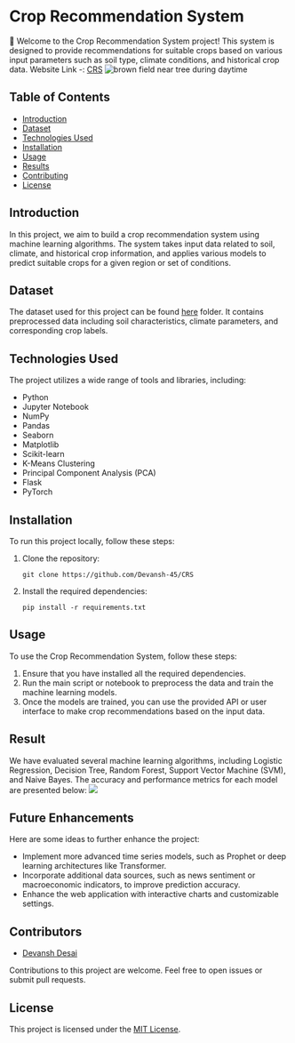 # Crop Recommendation System

🌾 Welcome to the Crop Recommendation System project! This system is designed to provide recommendations for suitable crops based on various input parameters such as soil type, climate conditions, and historical crop data.
Website Link -: [CRS](https://devansh-crs-xx8c.onrender.com/)
![brown field near tree during daytime](https://images.unsplash.com/photo-1500382017468-9049fed747ef?ixlib=rb-4.0.3&ixid=MnwxMjA3fDB8MHxzZWFyY2h8NXx8ZmFybXxlbnwwfHwwfHw%3D&w=1000&q=80)

## Table of Contents
- [Introduction](#introduction)
- [Dataset](#dataset)
- [Technologies Used](#technologies-used)
- [Installation](#installation)
- [Usage](#usage)
- [Results](#results)
- [Contributing](#contributing)
- [License](#license)

## Introduction
In this project, we aim to build a crop recommendation system using machine learning algorithms. The system takes input data related to soil, climate, and historical crop information, and applies various models to predict suitable crops for a given region or set of conditions.

## Dataset
The dataset used for this project can be found [here](https://github.com/Devansh-45/CRS/tree/master/Data-processed) folder. It contains preprocessed data including soil characteristics, climate parameters, and corresponding crop labels.

## Technologies Used
The project utilizes a wide range of tools and libraries, including:
- Python
- Jupyter Notebook
- NumPy
- Pandas
- Seaborn
- Matplotlib
- Scikit-learn
- K-Means Clustering
- Principal Component Analysis (PCA)
- Flask
- PyTorch

## Installation
To run this project locally, follow these steps:

1. Clone the repository:
   ```shell
   git clone https://github.com/Devansh-45/CRS
2.  Install the required dependencies:
    
    `pip install -r requirements.txt`

## Usage
To use the Crop Recommendation System, follow these steps:

1.  Ensure that you have installed all the required dependencies.
2.  Run the main script or notebook to preprocess the data and train the machine learning models.
3.  Once the models are trained, you can use the provided API or user interface to make crop recommendations based on the input data.

## Result

We have evaluated several machine learning algorithms, including Logistic Regression, Decision Tree, Random Forest, Support Vector Machine (SVM), and Naive Bayes. The accuracy and performance metrics for each model are presented below:
![](https://lh3.googleusercontent.com/gzhKDVpyAicVjmaGh5E-XpkcrcHAeMfsEHpiZsUi00_DRPqNtM4crfDtwM0aV9dAVq-nJtpUX-Jqfdg6Ho89Wo2yOGtCUGR0h-tXAw8BoPhNmlQvzl3qJ3BFvbJ-TR7ynGV7WUGmDEHVLD6tvwHYP4ySfqrIR9w02dVdVJEaIyqQCyy15trzX-9cJjvfNqDUtH0oB2BCgtxWzQC78wEMr7ogsHlKXFNyBJlVUBn-BB78wwNtY5GnW7Ph5TPHlzwYvPm9gANz0KJ6jsgJezuhj9D1EOEqyyJkINJdGI_ky7ZI-YCXUIyW525XnsqeJjhXAz4pjaG0XLgNGvUQLbSLH8QBhPP_Dnchq9Q2zeHUWDOzUKCDmurJd-c394-7ZAcvMiSwe1WG1kc7a0v14c2Y-oRtyQHBPw8p4VJR35V5vFP3LOb-8lWdYB-KNds8uqlllj1hBUdRQZfA_MMVSD2fzrtXDcdKveu-_syNyuK5dJdomk284eCqM9bNF0-gUeoRz0ooyHDwiekOnU_4w2_JGZo7f-JNS1jTrmig190c4DpVV6JIS89TntWgOWjy8mVjVkY5leIPlDge6G5OaCxljh3twJii1AQi2sUn7JCW8K6Bqe2YHJvUeRTC_lqcTmaAohDdphOc-CSdadpqjHcUW0sLIrSfwFrFMFLYAnT7pcmXRG7LMLXEgt-S-JSJMRU4liRYtN9iS-j3_w8gluuFDp5srGkGsBK98uw4VjfQBCiIuRJUeb9cQfV1wug9BwZANDqUuiyINlQa2JbtMJjuDFKyRUa3PkHHLw8HXbzdoH57WXgKhacd6-hDoYP_3-xOn1Fb8WpecvnNImjkfEV_cCcBwy3lcrVeTWe7ToxiTHIRGiBilIeU7HNnZsY_E7B2lLt1SjWJENFGzHFWdrtT8_lDJUw9rv4_gxdccZAoTL0UzS2eelB8hMXgm6nluEJ2lMjh7AkbtE8ES7JyVQ=w1366-h665-s-no?authuser=0)


## Future Enhancements
Here are some ideas to further enhance the project:

- Implement more advanced time series models, such as Prophet or deep learning architectures like Transformer.
- Incorporate additional data sources, such as news sentiment or macroeconomic indicators, to improve prediction accuracy.
- Enhance the web application with interactive charts and customizable settings.

## Contributors
- [Devansh Desai](https://github.com/Devansh-45)

Contributions to this project are welcome. Feel free to open issues or submit pull requests.

## License
This project is licensed under the [MIT License](LICENSE).